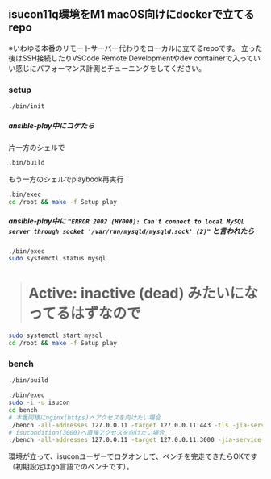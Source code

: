 ## isucon11q環境をM1 macOS向けにdockerで立てるrepo

※いわゆる本番のリモートサーバー代わりをローカルに立てるrepoです。
立った後はSSH接続したりVSCode Remote Developmentやdev containerで入っていい感じにパフォーマンス計測とチューニングをしてください。

### setup

```bash
./bin/init
```

##### ansible-play中にコケたら

片一方のシェルで

```bash
.bin/build
```

もう一方のシェルでplaybook再実行

```bash
.bin/exec
cd /root && make -f Setup play
```

##### ansible-play中に `"ERROR 2002 (HY000): Can't connect to local MySQL server through socket '/var/run/mysqld/mysqld.sock' (2)"` と言われたら

```bash
./bin/exec
sudo systemctl status mysql
```
> # Active: inactive (dead) みたいになってるはずなので

```bash
sudo systemctl start mysql
cd /root && make -f Setup play
```

### bench

```bash
./bin/build
```

```bash
./bin/exec
sudo -i -u isucon
cd bench
# 本番同様にnginx(https)へアクセスを向けたい場合
./bench -all-addresses 127.0.0.11 -target 127.0.0.11:443 -tls -jia-service-url http://127.0.0.1:4999
# isucondition(3000)へ直接アクセスを向けたい場合
./bench -all-addresses 127.0.0.11 -target 127.0.0.11:3000 -jia-service-url http://127.0.0.1:4999
```

環境が立って、isuconユーザーでログオンして、ベンチを完走できたらOKです（初期設定はgo言語でのベンチです）。
